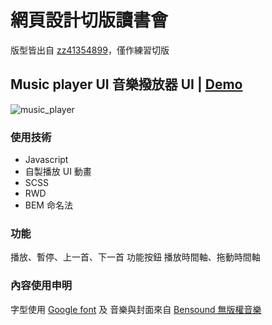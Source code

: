 # 網頁設計切版讀書會

版型皆出自 [zz41354899](https://github.com/zz41354899)，僅作練習切版

## Music player UI 音樂撥放器 UI | [Demo](https://johnsonmao.github.io/layout_practice/music_player/)

![music_player](https://i.imgur.com/yxzYJKU.png)

### 使用技術

- Javascript
- 自製播放 UI 動畫
- SCSS
- RWD
- BEM 命名法

### 功能

播放、暫停、上一首、下一首 功能按鈕
播放時間軸、拖動時間軸

### 內容使用申明

字型使用 [Google font](https://fonts.google.com/) 及 音樂與封面來自 [Bensound 無版權音樂](https://www.bensound.com/)
